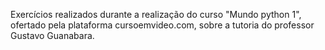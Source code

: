 Exercícios realizados durante a realização do curso "Mundo python 1", ofertado pela plataforma cursoemvideo.com, sobre a tutoria do professor Gustavo Guanabara.

